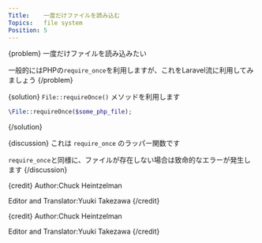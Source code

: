 ```yaml
---
Title:    一度だけファイルを読み込む
Topics:   file system
Position: 5
---
```


{problem}
一度だけファイルを読み込みたい

一般的にはPHPの`require_once`を利用しますが、これをLaravel流に利用してみましょう
{/problem}

{solution}
`File::requireOnce()` メソッドを利用します

```php
\File::requireOnce($some_php_file);
```
{/solution}

{discussion}
これは `require_once` のラッパー関数です

`require_once`と同様に、ファイルが存在しない場合は致命的なエラーが発生します
{/discussion}

{credit}
Author:Chuck Heintzelman

Editor and Translator:Yuuki Takezawa
{/credit}

{credit}
Author:Chuck Heintzelman

Editor and Translator:Yuuki Takezawa
{/credit}
